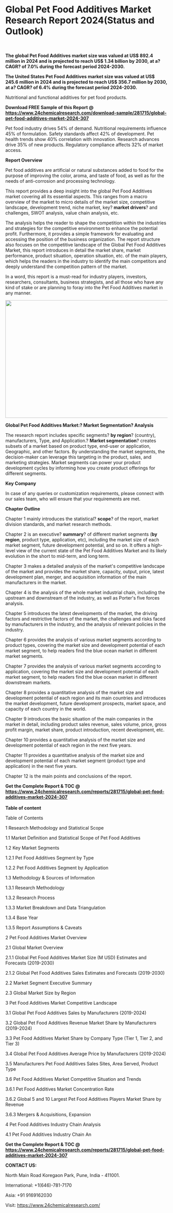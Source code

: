 <h1>Global Pet Food Additives Market Research Report 2024(Status and Outlook)</h1><br/><p><strong>The global Pet Food Additives market size was valued at US$ 892.4 million in 2024 and is projected to reach US$ 1.34 billion by 2030, at a? <strong>CAGR</strong>? of 7.0% during the forecast period 2024-2030.</strong></p><p><strong>The United States Pet Food Additives market size was valued at US$ 245.6 million in 2024 and is projected to reach US$ 356.7 million by 2030, at a? <strong>CAGR</strong>? of 6.4% during the forecast period 2024-2030.</strong></p><p>Nutritional and functional additives for pet food products.</p><div><b>Download FREE Sample of this Report @ <a href="https://www.24chemicalresearch.com/download-sample/281715/global-pet-food-additives-market-2024-307">https://www.24chemicalresearch.com/download-sample/281715/global-pet-food-additives-market-2024-307</a></b></div><p>Pet food industry drives 54% of demand. Nutritional requirements influence 45% of formulation. Safety standards affect 42% of development. Pet health trends show 40% correlation with innovation. Research advances drive 35% of new products. Regulatory compliance affects 32% of market access.</p><p><strong>Report Overview</strong></p><p>Pet food additives are artificial or natural substances added to food for the purpose of improving the color, aroma, and taste of food, as well as for the needs of anti-corrosion and processing technology.</p><p>This report provides a deep insight into the global Pet Food Additives market covering all its essential aspects. This ranges from a macro overview of the market to micro details of the market size, competitive landscape, development trend, niche market, key? <strong>market drivers</strong>? and challenges, SWOT analysis, value chain analysis, etc.</p><p>The analysis helps the reader to shape the competition within the industries and strategies for the competitive environment to enhance the potential profit. Furthermore, it provides a simple framework for evaluating and accessing the position of the business organization. The report structure also focuses on the competitive landscape of the Global Pet Food Additives Market, this report introduces in detail the market share, market performance, product situation, operation situation, etc. of the main players, which helps the readers in the industry to identify the main competitors and deeply understand the competition pattern of the market.</p><p>In a word, this report is a must-read for industry players, investors, researchers, consultants, business strategists, and all those who have any kind of stake or are planning to foray into the Pet Food Additives market in any manner.</p><p><img alt="" src="https://24chemicalresearch.com/assets/report-images/PetFoodAdditivesMarket.png" style="height:366px; width:731px"></p><p><strong>Global Pet Food Additives Market:? Market Segmentation? Analysis</strong></p><p>The research report includes specific segments? <strong>by region</strong>? (country), manufacturers, Type, and Application.? <strong>Market segmentation</strong>? creates subsets of a market based on product type, end-user or application, Geographic, and other factors. By understanding the market segments, the decision-maker can leverage this targeting in the product, sales, and marketing strategies. Market segments can power your product development cycles by informing how you create product offerings for different segments.</p><p><strong>Key Company</strong></p><p>In case of any queries or customization requirements, please connect with our sales team, who will ensure that your requirements are met.</p><p><strong>Chapter Outline</strong></p><p>Chapter 1 mainly introduces the statistical? <strong><strong>scope</strong></strong>? of the report, market division standards, and market research methods.</p><p>Chapter 2 is an executive? <strong><strong>summary</strong></strong>? of different market segments (<strong>by region</strong>, product type, application, etc), including the market size of each market segment, future development potential, and so on. It offers a high-level view of the current state of the Pet Food Additives Market and its likely evolution in the short to mid-term, and long term.</p><p>Chapter 3 makes a detailed analysis of the market's competitive landscape of the market and provides the market share, capacity, output, price, latest development plan, merger, and acquisition information of the main manufacturers in the market.</p><p>Chapter 4 is the analysis of the whole market industrial chain, including the upstream and downstream of the industry, as well as Porter's five forces analysis.</p><p>Chapter 5 introduces the latest developments of the market, the driving factors and restrictive factors of the market, the challenges and risks faced by manufacturers in the industry, and the analysis of relevant policies in the industry.</p><p>Chapter 6 provides the analysis of various market segments according to product types, covering the market size and development potential of each market segment, to help readers find the blue ocean market in different market segments.</p><p>Chapter 7 provides the analysis of various market segments according to application, covering the market size and development potential of each market segment, to help readers find the blue ocean market in different downstream markets.</p><p>Chapter 8 provides a quantitative analysis of the market size and development potential of each region and its main countries and introduces the market development, future development prospects, market space, and capacity of each country in the world.</p><p>Chapter 9 introduces the basic situation of the main companies in the market in detail, including product sales revenue, sales volume, price, gross profit margin, market share, product introduction, recent development, etc.</p><p>Chapter 10 provides a quantitative analysis of the market size and development potential of each region in the next five years.</p><p>Chapter 11 provides a quantitative analysis of the market size and development potential of each market segment (product type and application) in the next five years.</p><p>Chapter 12 is the main points and conclusions of the report.</p><div><b>Get the Complete Report & TOC @ <a href="https://www.24chemicalresearch.com/reports/281715/global-pet-food-additives-market-2024-307">https://www.24chemicalresearch.com/reports/281715/global-pet-food-additives-market-2024-307</a></b></div><br><b>Table of content</b><p>Table of Contents<br />
 
  1 Research Methodology and Statistical Scope<br />
 
  1.1 Market Definition and Statistical Scope of Pet Food Additives<br />
 
  1.2 Key Market Segments<br />
 
  1.2.1 Pet Food Additives Segment by Type<br />
 
  1.2.2 Pet Food Additives Segment by Application<br />
 
  1.3 Methodology & Sources of Information<br />
 
  1.3.1 Research Methodology<br />
 
  1.3.2 Research Process<br />
 
  1.3.3 Market Breakdown and Data Triangulation<br />
 
  1.3.4 Base Year<br />
 
  1.3.5 Report Assumptions & Caveats<br />
 
  2 Pet Food Additives Market Overview<br />
 
  2.1 Global Market Overview<br />
 
  2.1.1 Global Pet Food Additives Market Size (M USD) Estimates and Forecasts (2019-2030)<br />
 
  2.1.2 Global Pet Food Additives Sales Estimates and Forecasts (2019-2030)<br />
 
  2.2 Market Segment Executive Summary<br />
 
  2.3 Global Market Size by Region<br />
 
  3 Pet Food Additives Market Competitive Landscape<br />
 
  3.1 Global Pet Food Additives Sales by Manufacturers (2019-2024)<br />
 
  3.2 Global Pet Food Additives Revenue Market Share by Manufacturers (2019-2024)<br />
 
  3.3 Pet Food Additives Market Share by Company Type (Tier 1, Tier 2, and Tier 3)<br />
 
  3.4 Global Pet Food Additives Average Price by Manufacturers (2019-2024)<br />
 
  3.5 Manufacturers Pet Food Additives Sales Sites, Area Served, Product Type<br />
 
  3.6 Pet Food Additives Market Competitive Situation and Trends<br />
 
  3.6.1 Pet Food Additives Market Concentration Rate<br />
 
  3.6.2 Global 5 and 10 Largest Pet Food Additives Players Market Share by Revenue<br />
 
  3.6.3 Mergers & Acquisitions, Expansion<br />
 
  4 Pet Food Additives Industry Chain Analysis<br />
 
  4.1 Pet Food Additives Industry Chain An<br><div><b>Get the Complete Report & TOC @ <a href="https://www.24chemicalresearch.com/reports/281715/global-pet-food-additives-market-2024-307">https://www.24chemicalresearch.com/reports/281715/global-pet-food-additives-market-2024-307</a></b></div></p>
 
 <b>CONTACT US:</b><br>
 
 North Main Road Koregaon Park, Pune, India - 411001.<br/>
 
 International: +1(646)-781-7170<br/>
 
 Asia: +91 9169162030<br/>
 
 Visit: <a href="https://www.24chemicalresearch.com/">https://www.24chemicalresearch.com/</a>
 
 <br>